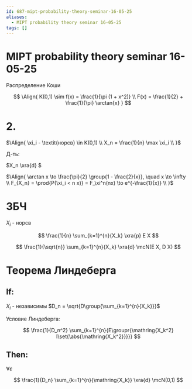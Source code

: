 ```yaml
---
id: 687-mipt-probability-theory-seminar-16-05-25
aliases:
  - MIPT probability theory seminar 16-05-25
tags: []
---
```


# MIPT probability theory seminar 16-05-25

Распределение Коши

$$
\Align{
K(0,1) \sim f(x) = \frac{1}{\pi (1 + x^2)} \\
F(x) = \frac{1}{2} + \frac{1}{\pi} \arctan{x}
}
$$

# 2.

$\Align{
\xi_i - \textit{норсв} \in K(0,1) \\
X_n = \frac{1}{n} \max \xi_i \\
}$

Д-ть:

$X_n \xra{d} $

$\Align{
\arctan x \to \frac{\pi}{2} \group{1 - \frac{2}{x}}, \quad x \to \infty \\
F_{X_n} = \prod{P(\xi_i < n x)} = F_\xi^n(nx) \to e^{-\frac{1}{x}} \\
}$

# ЗБЧ

$X_i$ - норсв

$$
\frac{1}{n} \sum_{k=1}^{n}{X_k} \xra{p} E X
$$

$$
\frac{1}{\sqrt{n}} \sum_{k=1}^{n}{X_k} \xra{d} \mcN(E X, D X)
$$

# Теорема Линдеберга

## If:

$X_i$ - независимы
$D_n = \sqrt{D\group{\sum_{k=1}^{n}{X_k}}}$

Условие Линдеберга:

$$
\frac{1}{D_n^2} \sum_{k=1}^{n}{E\groupr{\mathring{X_k^2} I\set{\abs{\mathring{X_k^2}}}}}
$$

## Then:

$\forall \varepsilon$

$$
\frac{1}{D_n} \sum_{k=1}^{n}{\mathring{X_k}} \xra{d} \mcN(0,1)
$$
